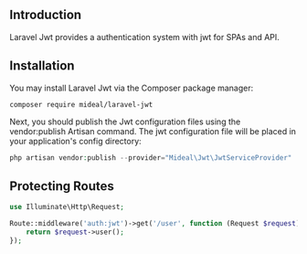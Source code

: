 ## Introduction

Laravel Jwt provides a authentication system with jwt for SPAs and API.

## Installation

You may install Laravel Jwt via the Composer package manager:
```
composer require mideal/laravel-jwt
```

Next, you should publish the Jwt configuration files using the vendor:publish Artisan command. The jwt configuration file will be placed in your application's config directory:
```php
php artisan vendor:publish --provider="Mideal\Jwt\JwtServiceProvider"
```

## Protecting Routes


```php
use Illuminate\Http\Request;

Route::middleware('auth:jwt')->get('/user', function (Request $request) {
    return $request->user();
});
```
